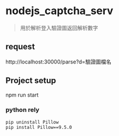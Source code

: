# nodejs_captcha_serv
> 用於解析登入驗證圖返回解析數字

## request
http://localhost:30000/parse?d=驗證圖檔名


## Project setup
  npm run start

### python rely 
```
pip uninstall Pillow
pip install Pillow==9.5.0

```



